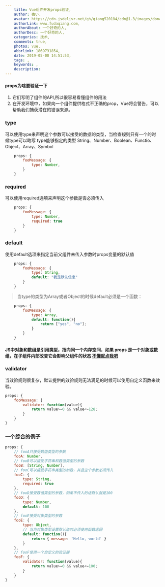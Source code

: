 ```yaml
---
    title: Vue组件开发props验证,
    author: 強い,
    avatar: https://cdn.jsdelivr.net/gh/qiang520184/cdn@1.3/images/donate/rooon.gif,
    authorLink: www.fudaqiang.com,
    authorAbout: 一个好奇的人,
    authorDesc: 一个好奇的人,
    categories: 技术,
    comments: true,
    photos: vue,
    abbrlink: 1869731854,
    date: 2019-05-08 14:51:53,
    tags: ,
    keywords: ,
    description: 
---
```

#### props为啥要验证一下
1. 它们写明了组件的API,所以很容易看懂组件的用法
2. 在开发环境中，如果向一个组件提供格式不正确的prop，Vue将会警告，可以帮助我们捕获潜在的错误来源。

### type

可以使用type来声明这个参数可以接受的数据的类型，当检查规则只有一个的时候type可以略写
type能够指定的类型
String、Number、Boolean、Functio、Object、Array、Symbol

```js
    props: {
        fooMessage: {
            type: Number,
        }
    }
```
### required

可以使用required选项来声明这个参数是否必须传入

```js
    props: {
        fooMessage: {
            type: Number,
            required: true
        }
    }
```
### default

使用default选项来指定当前父组件未传入参数时props变量的默认值

```js
    props: {
        fooMessage: {
            type: String,
            default: "我是默认信息"
        }
    }
```
> 当type的类型为Array或者Object的时候default必须是一个函数：

```js
    props: {
        fooMessage: {
            type: Array,
            default: function(){
                return ["yes", "no"];
            }
        }
    }
```
#### JS中对象和数组是引用类型，指向同一个内存空间，如果 props 是一个对象或数组，在子组件内部改变它会影响父组件的状态 <a href="https://www.fudaqiang.com/2019/05/07/js基本数据类型和引用数据类型的区别/" target="_blank">不懂就点我吧</a>

### validator

当效验规则很复杂，默认提供的效验规则无法满足的时候可以使用自定义函数来效验。

```js
props: {
    fooMessage: {
        validator: function(value){
            return value>=0 && value<=128;
        }
    }
}
```
### 一个综合的例子

```js
props: {
    // fooA只接受数值类型的参数
    fooA: Number,
    // fooB可以接受字符串和数值类型的参数
    fooB: [String, Number],
    // fooC可以接受字符串类型的参数，并且这个参数必须传入
    fooC: {
        type: String,
        required: true
    },
    // fooD接受数值类型的参数，如果不传入的话默认就是100
    fooD: {
        type: Number,
        default: 100
    },
    // fooE接受对象类型的参数
    fooE: {
        type: Object,
        // 当为对象类型设置默认值时必须使用函数返回
        default: function(){
            return { message: 'Hello, world' }
        }
    },
    // fooF使用一个自定义的验证器
    fooF: {
        validator: function(value){
            return value>=0 && value<=100;
        }
    }
}

```
